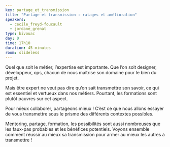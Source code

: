 ```yaml
---
key: partage_et_transmission
title: "Partage et transmission : ratages et amélioration"
speakers:
  - cecile_freyd-foucault
  - jordane_grenat
type: bivouac
day: 0
time: 17h10
duration: 45 minutes
room: slideless
---
```


Quel que soit le métier, l’expertise est importante. Que l’on soit designer, développeur, ops, chacun de nous maîtrise son domaine pour le bien du projet.

Mais être expert ne veut pas dire qu’on sait transmettre son savoir, ce qui est essentiel et vertueux dans nos métiers. Pourtant, les formations sont plutôt pauvres sur cet aspect.

Pour mieux collaborer, partageons mieux ! C’est ce que nous allons essayer de vous transmettre sous le prisme des différents contextes possibles.

Mentoring, partage, formation, les possibilités sont aussi nombreuses que les faux-pas probables et les bénéfices potentiels. Voyons ensemble comment réussir au mieux sa transmission pour armer au mieux les autres à transmettre !